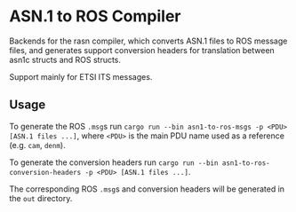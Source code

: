 # ASN.1 to ROS Compiler
Backends for the rasn compiler, which converts ASN.1 files to ROS message files, and generates support conversion headers for translation between asn1c structs and ROS structs. 

Support mainly for ETSI ITS messages.

## Usage
To generate the ROS `.msg`s run `cargo run --bin asn1-to-ros-msgs -p <PDU> [ASN.1 files ...]`, where `<PDU>` is the main PDU name used as a reference (e.g. `cam`, `denm`).

To generate the conversion headers run `cargo run --bin asn1-to-ros-conversion-headers -p <PDU> [ASN.1 files ...]`.

The corresponding ROS `.msg`s and conversion headers will be generated in the `out` directory.

